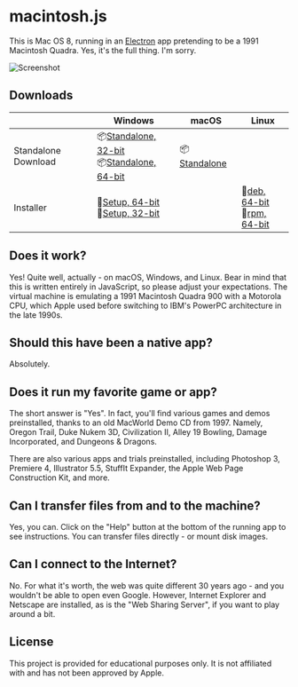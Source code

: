 # macintosh.js

This is Mac OS 8, running in an [Electron](https://electronjs.org/) app pretending to be a 1991 Macintosh Quadra. Yes, it's the full thing. I'm sorry.

![Screenshot](https://user-images.githubusercontent.com/1426799/88612692-a1d81a00-d040-11ea-85c9-c64142c503d5.jpg)

## Downloads

|  | Windows | macOS | Linux |
|---------------------|-----------------------------------------------------------------------------------------------------------------------------------------------------------------------------------------------------------------------------------------------------------------------------|---------------------------------------------------------------------------------------------------------------|---------------------------------------------------------------------------------------------------------------------------------------------------------------------------------------------------------------------------------------------|
| Standalone Download | 📦[Standalone, 32-bit](https://github.com/felixrieseberg/macintosh.js/releases/download/v1.0.1/macintosh.js-win32-ia32-1.0.1.zip) <br /> 📦[Standalone, 64-bit](https://github.com/felixrieseberg/macintosh.js/releases/download/v1.0.1/macintosh.js-win32-x64-1.0.1.zip)  | 📦[Standalone](https://github.com/felixrieseberg/macintosh.js/releases/download/v1.0.1/macintosh.js-darwin-x64-1.0.1.zip) |  |
| Installer | 💽[Setup, 64-bit](https://github.com/felixrieseberg/macintosh.js/releases/download/v1.0.1/macintoshjs-1.0.1-setup-x64.exe) <br /> 💽[Setup, 32-bit](https://github.com/felixrieseberg/macintosh.js/releases/download/v1.0.1/macintoshjs-1.0.1-setup-ia32.exe)  |  |  💽[deb, 64-bit](https://github.com/felixrieseberg/macintosh.js/releases/download/v1.0.1/macintosh.js_1.0.1_amd64.deb) <br /> 💽[rpm, 64-bit](https://github.com/felixrieseberg/macintosh.js/releases/download/v1.0.1/macintosh.js-1.0.1-1.x86_64.rpm) |

## Does it work?
Yes! Quite well, actually - on macOS, Windows, and Linux. Bear in mind that this is written entirely in JavaScript, so please adjust your expectations. The virtual machine is emulating a 1991 Macintosh Quadra 900 with a Motorola CPU, which Apple used before switching to IBM's PowerPC architecture in the late 1990s.

## Should this have been a native app?
Absolutely.

## Does it run my favorite game or app?
The short answer is "Yes". In fact, you'll find various games and demos preinstalled, thanks to an old MacWorld Demo CD from 1997. Namely, Oregon Trail, Duke Nukem 3D, Civilization II, Alley 19 Bowling, Damage Incorporated, and Dungeons & Dragons.

There are also various apps and trials preinstalled, including Photoshop 3, Premiere 4, Illustrator 5.5, StuffIt Expander, the Apple Web Page Construction Kit, and more.

## Can I transfer files from and to the machine?

Yes, you can. Click on the "Help" button at the bottom of the running app to see instructions. You can transfer files directly - or mount disk images.

## Can I connect to the Internet?

No. For what it's worth, the web was quite different 30 years ago - and you wouldn't be able to open even Google. However, Internet Explorer and Netscape are installed, as is the "Web Sharing Server", if you want to play around a bit.

## License

This project is provided for educational purposes only. It is not affiliated with and has
not been approved by Apple.
